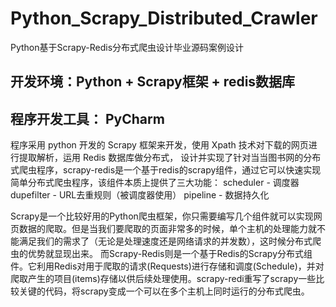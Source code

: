 # Python_Scrapy_Distributed_Crawler
Python基于Scrapy-Redis分布式爬虫设计毕业源码案例设计
## 开发环境：Python + Scrapy框架 + redis数据库
## 程序开发工具： PyCharm
  程序采用 python 开发的 Scrapy 框架来开发，使用 Xpath 技术对下载的网页进行提取解析，运用 Redis 数据库做分布式， 设计并实现了针对当当图书网的分布式爬虫程序，scrapy-redis是一个基于redis的scrapy组件，通过它可以快速实现简单分布式爬虫程序，该组件本质上提供了三大功能：
scheduler - 调度器
dupefilter - URL去重规则（被调度器使用）
pipeline   - 数据持久化

  Scrapy是一个比较好用的Python爬虫框架，你只需要编写几个组件就可以实现网页数据的爬取。但是当我们要爬取的页面非常多的时候，单个主机的处理能力就不能满足我们的需求了（无论是处理速度还是网络请求的并发数），这时候分布式爬虫的优势就显现出来。
  而Scrapy-Redis则是一个基于Redis的Scrapy分布式组件。它利用Redis对用于爬取的请求(Requests)进行存储和调度(Schedule)，并对爬取产生的项目(items)存储以供后续处理使用。scrapy-redi重写了scrapy一些比较关键的代码，将scrapy变成一个可以在多个主机上同时运行的分布式爬虫。

